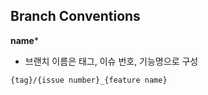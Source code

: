 
## Branch Conventions

**name***
- 브랜치 이름은 태그, 이슈 번호, 기능명으로 구성
```
{tag}/{issue number}_{feature name}
```